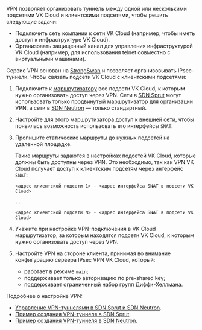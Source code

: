 VPN позволяет организовать туннель между одной или несколькими подсетями VK Cloud и клиентскими подсетями, чтобы решить следующие задачи:

- Подключить сеть компании к сети VK Cloud (например, чтобы иметь доступ к инфраструктуре VK Cloud).
- Организовать защищенный канал для управления инфраструктурой VK Cloud (например, для использования telnet совместно с виртуальными машинами).

Сервис VPN основан на [StrongSwan](https://www.strongswan.org) и позволяет организовывать IPsec-туннели. Чтобы связать подсети VK Cloud с клиентскими подсетями:

1. Подключите к [маршрутизатору](../router) все подсети VK Cloud, к которым нужно организовать доступ через VPN. Сети в [SDN Sprut](../sdn) могут использовать только продвинутый маршрутизатор для организации VPN, а сети в [SDN Neutron](../sdn) — только стандартный.

1. Настройте для этого маршрутизатора доступ к [внешней сети](../net-types#external_net), чтобы появилась возможность использовать его интерфейсы `SNAT`.

1. Пропишите статические маршруты до нужных подсетей на удаленной площадке.

   Такие маршруты задаются в настройках подсетей VK Cloud, которые должны быть доступны через VPN. Это необходимо, так как VPN VK Cloud получает доступ к клиентским подсетям через интерфейс `SNAT`:

   ```text
   <адрес клиентской подсети 1> - <адрес интерфейса SNAT в подсети VK Cloud>

   ...
   
   <адрес клиентской подсети N> - <адрес интерфейса SNAT в подсети VK Cloud>
   ```

1. Укажите при настройке VPN-подключения в VK Cloud маршрутизатор, за которым находятся подсети VK Cloud, к которым нужно организовать доступ через VPN.

1. Настройте VPN на стороне клиента, принимая во внимание конфигурацию сервера IPsec VPN VK Cloud, который:

   - работает в режиме `main`;
   - поддерживает только авторизацию по pre-shared key;
   - поддерживает ограниченный набор групп Диффи-Хеллмана.

Подробнее о настройке VPN:

- [Управление VPN-туннелями в SDN Sprut и SDN Neutron](../../service-management/vpn).
- [Пример создания VPN-туннеля в SDN Sprut](../../how-to-guides/advanced-router).
- [Пример создания VPN-туннеля в SDN Neutron](../../how-to-guides/vpn-tunnel).
